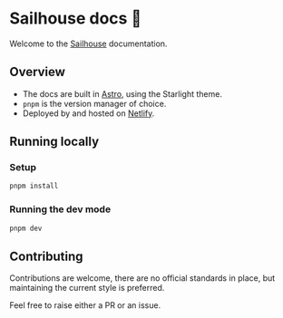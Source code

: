# Sailhouse docs 🧙

Welcome to the [Sailhouse](https://sailhouse.dev) documentation.

## Overview

- The docs are built in [Astro](https://astro.build/), using the Starlight theme.
- `pnpm` is the version manager of choice.
- Deployed by and hosted on [Netlify](https://netlify.com).

## Running locally

### Setup

```bash
pnpm install
```

### Running the dev mode


```bash
pnpm dev
```

## Contributing

Contributions are welcome, there are no official standards in place, but maintaining the current style is preferred.

Feel free to raise either a PR or an issue.
